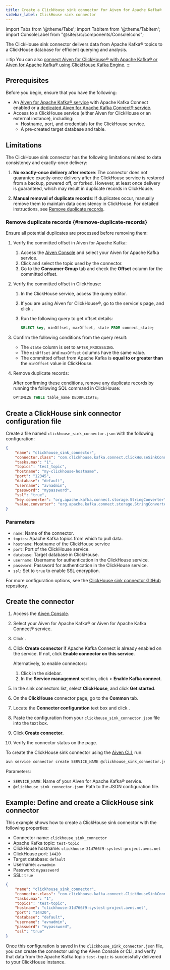 ```yaml
---
title: Create a ClickHouse sink connector for Aiven for Apache Kafka®
sidebar_label: ClickHouse sink connector
---
```

import Tabs from '@theme/Tabs';
import TabItem from '@theme/TabItem';
import ConsoleLabel from "@site/src/components/ConsoleIcons";

The ClickHouse sink connector delivers data from Apache Kafka® topics to a ClickHouse database for efficient querying and analysis.

:::tip
You can also
[connect Aiven for ClickHouse® with Apache Kafka® or Aiven for Apache Kafka® using ClickHouse Kafka Engine](/docs/products/clickhouse/howto/integrate-kafka).
:::

## Prerequisites

Before you begin, ensure that you have the following:

- An [Aiven for Apache Kafka® service](/docs/products/kafka/kafka-connect/howto/enable-connect)
  with Apache Kafka Connect enabled or a
  [dedicated Aiven for Apache Kafka Connect® service](/docs/products/kafka/kafka-connect/get-started#apache_kafka_connect_dedicated_cluster).
- Access to a ClickHouse service (either Aiven for ClickHouse or an external instance),
  including:
  - Hostname, port, and credentials for the ClickHouse service.
  - A pre-created target database and table.

## Limitations

<!-- vale off -->

The ClickHouse sink connector has the following limitations related to data consistency
and exactly-once delivery:

1. **No exactly-once delivery after restore**: The connector does not guarantee
   exactly-once delivery after the ClickHouse service is restored from a backup,
   powered off, or forked. However, at least once delivery is guaranteed, which may
   result in duplicate records in ClickHouse.

1. **Manual removal of duplicate records**: If duplicates occur, manually remove them
   to maintain data consistency in ClickHouse. For detailed instructions, see
   [Remove duplicate records](#remove-duplicate-records).

<!-- vale on -->

### Remove duplicate records {#remove-duplicate-records}

Ensure all potential duplicates are processed before removing them:

1. Verify the committed offset in Aiven for Apache Kafka:
   1. Access the [Aiven Console](https://console.aiven.io/) and select your
      Aiven for Apache Kafka service.
   1. Click <ConsoleLabel name="topics" /> and select the topic used by the connector.
   1. Go to the **Consumer Group** tab and check the **Offset**  column for the
      committed offset.

1. Verify the committed offset in ClickHouse:
   1. In the ClickHouse service, access the query editor.
   1. If you are using Aiven for ClickHouse®, go to the service's
      <ConsoleLabel name="overview"/> page, and click
      <ConsoleLabel name="query editor" />.
   1. Run the following query to get offset details:

      ```sql
      SELECT key, minOffset, maxOffset, state FROM connect_state;
      ```

1. Confirm the following conditions from the query result:
   - The `state` column is set to `AFTER_PROCESSING`.
   - The `minOffset` and `maxOffset` columns have the same value.
   - The committed offset from Apache Kafka is **equal to or greater than** the
      `minOffset` value in ClickHouse.

1. Remove duplicate records:

   After confirming these conditions, remove any duplicate records by running the
   following SQL command in ClickHouse:

   ```sql
   OPTIMIZE TABLE table_name DEDUPLICATE;
   ```

## Create a ClickHouse sink connector configuration file

Create a file named `clickhouse_sink_connector.json` with the following configuration:

```json
{
    "name": "clickhouse_sink_connector",
    "connector.class": "com.clickhouse.kafka.connect.ClickHouseSinkConnector",
    "tasks.max": "1",
    "topics": "test_topic",
    "hostname": "my-clickhouse-hostname",
    "port": "12345",
    "database": "default",
    "username": "avnadmin",
    "password": "mypassword",
    "ssl": "true",
    "key.converter": "org.apache.kafka.connect.storage.StringConverter",
    "value.converter": "org.apache.kafka.connect.storage.StringConverter"
}
```

### Parameters

- `name`: Name of the connector.
- `topics`: Apache Kafka topics from which to pull data.
- `hostname`: Hostname of the ClickHouse service
- `port`: Port of the ClickHouse service.
- `database`: Target database in ClickHouse.
- `username`: Username for authentication in the ClickHouse service.
- `password`: Password for authentication in the ClickHouse service.
- `ssl`: Set to `true` to enable SSL encryption.

For more configuration options, see the
[ClickHouse sink connector GitHub repository](https://github.com/ClickHouse/clickhouse-kafka-connect).

## Create the connector

<Tabs groupId="setup-method">
  <TabItem value="console" label="Aiven Console" default>

1. Access the [Aiven Console](https://console.aiven.io/).
1. Select your Aiven for Apache Kafka® or Aiven for Apache Kafka Connect® service.
1. Click <ConsoleLabel name="Connectors"/>.
1. Click **Create connector** if Apache Kafka Connect is already enabled on the service.
   If not, click **Enable connector on this service**.

   Alternatively, to enable connectors:

   1. Click <ConsoleLabel name="Service settings"/> in the sidebar.
   1. In the **Service management** section, click
      <ConsoleLabel name="Actions"/> > **Enable Kafka connect**.

1. In the sink connectors list, select **ClickHouse**, and click **Get started**.
1. On the **ClickHouse** connector page, go to the **Common** tab.
1. Locate the **Connector configuration** text box and click <ConsoleLabel name="edit"/>.
1. Paste the configuration from your `clickhouse_sink_connector.json` file into the text box.
1. Click **Create connector**.
1. Verify the connector status on the <ConsoleLabel name="Connectors"/> page.

</TabItem>
<TabItem value="cli" label="Aiven CLI">

To create the ClickHouse sink connector using the [Aiven CLI](/docs/tools/cli), run:

```bash
avn service connector create SERVICE_NAME @clickhouse_sink_connector.json
```

Parameters:

- `SERVICE_NAME`: Name of your Aiven for Apache Kafka® service.
- `@clickhouse_sink_connector.json`: Path to the JSON configuration file.

</TabItem>
</Tabs>

## Example: Define and create a ClickHouse sink connector

This example shows how to create a ClickHouse sink connector with the
following properties:

- Connector name: `clickhouse_sink_connector`
- Apache Kafka topic: `test-topic`
- ClickHouse hostname: `clickhouse-31d766f9-systest-project.avns.net`
- ClickHouse port: `14420`
- Target database: `default`
- Username: `avnadmin`
- Password: `mypassword`
- SSL: `true`

```json
{
    "name": "clickhouse_sink_connector",
    "connector.class": "com.clickhouse.kafka.connect.ClickHouseSinkConnector",
    "tasks.max": "1",
    "topics": "test-topic",
    "hostname": "clickhouse-31d766f9-systest-project.avns.net",
    "port": "14420",
    "database": "default",
    "username": "avnadmin",
    "password": "mypassword",
    "ssl": "true"
}
```

Once this configuration is saved in the `clickhouse_sink_connector.json` file, you can
create the connector using the Aiven Console or CLI, and verify that data from the
Apache Kafka topic `test-topic` is successfully delivered to your ClickHouse instance.
